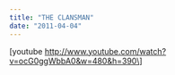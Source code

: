 ```yaml
---
title: "THE CLANSMAN"
date: "2011-04-04"
---
```


\[youtube http://www.youtube.com/watch?v=ocG0ggWbbA0&w=480&h=390\]
